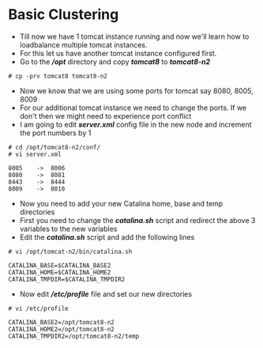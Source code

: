 # Basic Clustering

- Till now we have 1 tomcat instance running and now we'll learn how to loadbalance multiple tomcat instances.
- For this let us have another tomcat instance configured first.
- Go to the ***/opt*** directory and copy ***tomcat8*** to ***tomcat8-n2***

```
# cp -prv tomcat8 tomcat8-n2
```

- Now we know that we are using some ports for tomcat say 8080, 8005, 8009
- For our additional tomcat instance we need to change the ports. If we don't then we might need to experience port conflict
- I am going to edit ***server.xml*** config file in the new node and increment the port numbers by 1

```
# cd /opt/tomcat8-n2/conf/
# vi server.xml

8005	->	8006
8080	->	8081
8443	->	8444
8009	->	8010
```

- Now you need to add your new Catalina home, base and temp directories
- First you need to change the ***catalina.sh*** script and redirect the above 3 variables to the new variables
- Edit the ***catalina.sh*** script and add the following lines

```
# vi /opt/tomcat-n2/bin/catalina.sh

CATALINA_BASE=$CATALINA_BASE2
CATALINA_HOME=$CATALINA_HOME2
CATALINA_TMPDIR=$CATALINA_TMPDIR2
```

- Now edit ***/etc/profile*** file and set our new directories

```
# vi /etc/profile

CATALINA_BASE2=/opt/tomcat8-n2
CATALINA_HOME2=/opt/tomcat8-n2
CATALINA_TMPDIR2=/opt/tomcat8-n2/temp
```

